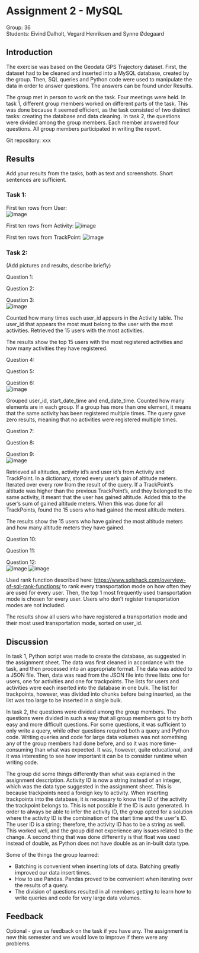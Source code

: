 # Assignment 2 - MySQL

Group: 36 \
Students: Eivind Dalholt, Vegard Henriksen and Synne Ødegaard

## Introduction
The exercise was based on the Geodata GPS Trajectory dataset. First, the dataset had to be cleaned and inserted into a MySQL database, created by the group. Then, SQL queries and Python code were used to manipulate the data in order to answer questions. The answers can be found under Results.

The group met in person to work on the task. Four meetings were held. In task 1, different group members worked on different parts of the task. This was done because it seemed efficient, as the task consisted of two distinct tasks: creating the database and data cleaning. In  task 2, the questions were divided among the group members. Each member answered four questions. All group members participated in writing the report.

Git repository: xxx

## Results
Add your results from the tasks, both as text and screenshots. Short sentences are sufficient.

### Task 1: 
First ten rows from User: \
![image](https://github.com/edalholt/TDT4225/assets/69513928/6cf42e05-1ec1-4dfe-90a2-72e374beff90)

First ten rows from Activity:
![image](https://github.com/edalholt/TDT4225/assets/69513928/b671823f-53b7-4d0c-9eaa-13ac3662632a)

First ten rows from TrackPoint:
![image](https://github.com/edalholt/TDT4225/assets/69513928/03e101d4-e1af-47a8-9bce-6e8c11bfe361)

### Task 2:
(Add pictures and results, describe briefly)

Question 1: 

Question 2: 

Question 3: \
![image](https://github.com/edalholt/TDT4225/assets/69513928/57031213-8281-4c20-ad91-8ac1d17c3363)

Counted how many times each user_id appears in the Activity table. The user_id that appears the most must belong to the user with the most activities. Retrieved the 15 users with the most activities.

The results show the top 15 users with the most registered activities and how many activities they have registered.

Question 4: 

Question 5: 

Question 6: \
![image](https://github.com/edalholt/TDT4225/assets/69513928/47481399-661b-4e91-be8b-2a7ee576fc15)

Grouped user_id, start_date_time and end_date_time. Counted how many elements are in each group. If a group has more than one element, it means that the same activity has been registered multiple times. The query gave zero results, meaning that no activities were registered multiple times. 

Question 7: 

Question 8: 

Question 9: \
![image](https://github.com/edalholt/TDT4225/assets/69513928/e7915917-c6a0-402d-acae-632332b4b448)

Retrieved all altitudes, activity id’s and user id’s from Activity and TrackPoint. In a dictionary, stored every user’s gain of altitude meters. Iterated over every row from the result of the query. If a TrackPoint’s altitude was higher than the previous TrackPoint’s, and they belonged to the same activity, it meant that the user has gained altitude. Added this to the user’s sum of gained altitude meters. When this was done for all TrackPoints, found the 15 users who had gained the most altitude meters.

The results show the 15 users who have gained the most altitude meters and how many altitude meters they have gained.

Question 10: 

Question 11: 

Question 12: \
![image](https://github.com/edalholt/TDT4225/assets/69513928/ece024dd-ad66-42bb-bc21-709574a06581)
![image](https://github.com/edalholt/TDT4225/assets/69513928/4242397f-948f-4a3d-bcfb-f95b96515f28)



Used rank function described here: https://www.sqlshack.com/overview-of-sql-rank-functions/ to rank every transportation mode on how often they are used for every user. Then, the top 1 most frequently used transportation mode is chosen for every user. Users who don’t register transportation modes are not included.

The results show all users who have registered a transportation mode and their most used transportation mode, sorted on user_id.

## Discussion
In task 1, Python script was made to create the database, as suggested in the assignment sheet. The data was first cleaned in accordance with the task, and then processed into an appropriate format. The data was added to a JSON file. Then, data was read from the JSON file into three lists: one for users, one for activities and one for trackpoints. The lists for users and activities were each inserted into the database in one bulk. The list for trackpoints, however, was divided into chunks before being inserted, as the list was too large to be inserted in a single bulk.

In task 2, the questions were divided among the group members. The questions were divided in such a way that all group members got to try both easy and more difficult questions. For some questions, it was sufficient to only write a query, while other questions required both a query and Python code. Writing queries and code for large data volumes was not something any of the group members had done before, and so it was more time-consuming than what was expected. It was, however, quite educational, and it was interesting to see how important it can be to consider runtime when writing code.

The group did some things differently than what was explained in the assignment description. Activity ID is now a string instead of an integer, which was the data type suggested in the assignment sheet. This is because trackpoints need a foreign key to activity. When inserting trackpoints into the database, it is necessary to know the ID of the activity the trackpoint belongs to. This is not possible if the ID is auto generated. In order to always be able to infer the activity ID, the group opted for a solution where the activity ID is the combination of the start time and the user's ID. The user ID is a string; therefore, the activity ID has to be a string as well. This worked well, and the group did not experience any issues related to the change. A second thing that was done differently is that float was used instead of double, as Python does not have double as an in-built data type.

Some of the things the group learned:
- Batching is convenient when inserting lots of data. Batching greatly improved our data insert times.
- How to use Pandas. Pandas proved to be convenient when iterating over the results of a query.
- The division of questions resulted in all members getting to learn how to write queries and code for very large data volumes.


## Feedback
Optional - give us feedback on the task if you have any. The assignment is new this semester and we would love to improve if there were any problems.
